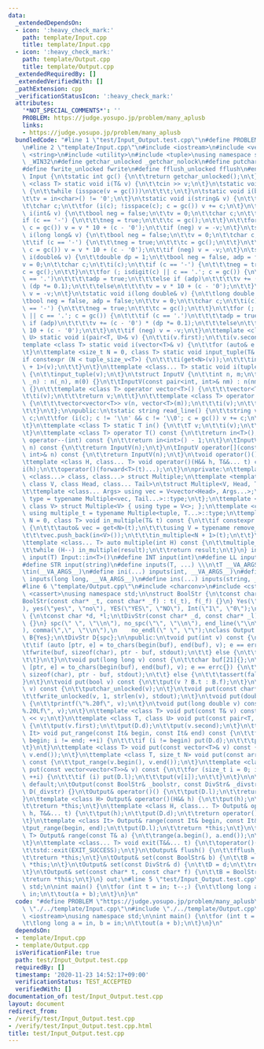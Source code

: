 ```yaml
---
data:
  _extendedDependsOn:
  - icon: ':heavy_check_mark:'
    path: template/Input.cpp
    title: template/Input.cpp
  - icon: ':heavy_check_mark:'
    path: template/Output.cpp
    title: template/Output.cpp
  _extendedRequiredBy: []
  _extendedVerifiedWith: []
  _pathExtension: cpp
  _verificationStatusIcon: ':heavy_check_mark:'
  attributes:
    '*NOT_SPECIAL_COMMENTS*': ''
    PROBLEM: https://judge.yosupo.jp/problem/many_aplusb
    links:
    - https://judge.yosupo.jp/problem/many_aplusb
  bundledCode: "#line 1 \"test/Input_Output.test.cpp\"\n#define PROBLEM \"https://judge.yosupo.jp/problem/many_aplusb\"\
    \n#line 2 \"template/Input.cpp\"\n#include <iostream>\n#include <vector>\n#include\
    \ <string>\n#include <utility>\n#include <tuple>\nusing namespace std;\n\n#ifdef\
    \ _WIN32\n#define getchar_unlocked _getchar_nolock\n#define putchar_unlocked _putchar_nolock\n\
    #define fwrite_unlocked fwrite\n#define fflush_unlocked fflush\n#endif\nclass\
    \ Input {\n\tstatic int gc() {\n\t\treturn getchar_unlocked();\n\t}\n\ttemplate\
    \ <class T> static void i(T& v) {\n\t\tcin >> v;\n\t}\n\tstatic void i(char& v)\
    \ {\n\t\twhile (isspace(v = gc()))\n\t\t\t;\n\t}\n\tstatic void i(bool& v) {\n\
    \t\tv = in<char>() != '0';\n\t}\n\tstatic void i(string& v) {\n\t\tv.clear();\n\
    \t\tchar c;\n\t\tfor (i(c); !isspace(c); c = gc()) v += c;\n\t}\n\tstatic void\
    \ i(int& v) {\n\t\tbool neg = false;\n\t\tv = 0;\n\t\tchar c;\n\t\ti(c);\n\t\t\
    if (c == '-') {\n\t\t\tneg = true;\n\t\t\tc = gc();\n\t\t}\n\t\tfor (; isdigit(c);\
    \ c = gc()) v = v * 10 + (c - '0');\n\t\tif (neg) v = -v;\n\t}\n\tstatic void\
    \ i(long long& v) {\n\t\tbool neg = false;\n\t\tv = 0;\n\t\tchar c;\n\t\ti(c);\n\
    \t\tif (c == '-') {\n\t\t\tneg = true;\n\t\t\tc = gc();\n\t\t}\n\t\tfor (; isdigit(c);\
    \ c = gc()) v = v * 10 + (c - '0');\n\t\tif (neg) v = -v;\n\t}\n\tstatic void\
    \ i(double& v) {\n\t\tdouble dp = 1;\n\t\tbool neg = false, adp = false;\n\t\t\
    v = 0;\n\t\tchar c;\n\t\ti(c);\n\t\tif (c == '-') {\n\t\t\tneg = true;\n\t\t\t\
    c = gc();\n\t\t}\n\t\tfor (; isdigit(c) || c == '.'; c = gc()) {\n\t\t\tif (c\
    \ == '.')\n\t\t\t\tadp = true;\n\t\t\telse if (adp)\n\t\t\t\tv += (c - '0') *\
    \ (dp *= 0.1);\n\t\t\telse\n\t\t\t\tv = v * 10 + (c - '0');\n\t\t}\n\t\tif (neg)\
    \ v = -v;\n\t}\n\tstatic void i(long double& v) {\n\t\tlong double dp = 1;\n\t\
    \tbool neg = false, adp = false;\n\t\tv = 0;\n\t\tchar c;\n\t\ti(c);\n\t\tif (c\
    \ == '-') {\n\t\t\tneg = true;\n\t\t\tc = gc();\n\t\t}\n\t\tfor (; isdigit(c)\
    \ || c == '.'; c = gc()) {\n\t\t\tif (c == '.')\n\t\t\t\tadp = true;\n\t\t\telse\
    \ if (adp)\n\t\t\t\tv += (c - '0') * (dp *= 0.1);\n\t\t\telse\n\t\t\t\tv = v *\
    \ 10 + (c - '0');\n\t\t}\n\t\tif (neg) v = -v;\n\t}\n\ttemplate <class T, class\
    \ U> static void i(pair<T, U>& v) {\n\t\ti(v.first);\n\t\ti(v.second);\n\t}\n\t\
    template <class T> static void i(vector<T>& v) {\n\t\tfor (auto& e : v) i(e);\n\
    \t}\n\ttemplate <size_t N = 0, class T> static void input_tuple(T& v) {\n\t\t\
    if constexpr (N < tuple_size_v<T>) {\n\t\t\ti(get<N>(v));\n\t\t\tinput_tuple<N\
    \ + 1>(v);\n\t\t}\n\t}\n\ttemplate <class... T> static void i(tuple<T...>& v)\
    \ {\n\t\tinput_tuple(v);\n\t}\n\tstruct InputV {\n\t\tint n, m;\n\t\tInputV(int\
    \ _n) : n(_n), m(0) {}\n\t\tInputV(const pair<int, int>& nm) : n(nm.first), m(nm.second)\
    \ {}\n\t\ttemplate <class T> operator vector<T>() {\n\t\t\tvector<T> v(n);\n\t\
    \t\ti(v);\n\t\t\treturn v;\n\t\t}\n\t\ttemplate <class T> operator vector<vector<T>>()\
    \ {\n\t\t\tvector<vector<T>> v(n, vector<T>(m));\n\t\t\ti(v);\n\t\t\treturn v;\n\
    \t\t}\n\t};\n\npublic:\n\tstatic string read_line() {\n\t\tstring v;\n\t\tchar\
    \ c;\n\t\tfor (i(c); c != '\\n' && c != '\\0'; c = gc()) v += c;\n\t\treturn v;\n\
    \t}\n\ttemplate <class T> static T in() {\n\t\tT v;\n\t\ti(v);\n\t\treturn v;\n\
    \t}\n\ttemplate <class T> operator T() const {\n\t\treturn in<T>();\n\t}\n\tint\
    \ operator--(int) const {\n\t\treturn in<int>() - 1;\n\t}\n\tInputV operator[](int\
    \ n) const {\n\t\treturn InputV(n);\n\t}\n\tInputV operator[](const pair<int,\
    \ int>& n) const {\n\t\treturn InputV(n);\n\t}\n\tvoid operator()() const {}\n\
    \ttemplate <class H, class... T> void operator()(H&& h, T&&... t) const {\n\t\t\
    i(h);\n\t\toperator()(forward<T>(t)...);\n\t}\n\nprivate:\n\ttemplate <template\
    \ <class...> class, class...> struct Multiple;\n\ttemplate <template <class...>\
    \ class V, class Head, class... Tail>\n\tstruct Multiple<V, Head, Tail...> {\n\
    \t\ttemplate <class... Args> using vec = V<vector<Head>, Args...>;\n\t\tusing\
    \ type = typename Multiple<vec, Tail...>::type;\n\t};\n\ttemplate <template <class...>\
    \ class V> struct Multiple<V> { using type = V<>; };\n\ttemplate <class... T>\
    \ using multiple_t = typename Multiple<tuple, T...>::type;\n\ttemplate <size_t\
    \ N = 0, class T> void in_multiple(T& t) const {\n\t\tif constexpr (N < tuple_size_v<T>)\
    \ {\n\t\t\tauto& vec = get<N>(t);\n\t\t\tusing V = typename remove_reference_t<decltype(vec)>::value_type;\n\
    \t\t\tvec.push_back(in<V>());\n\t\t\tin_multiple<N + 1>(t);\n\t\t}\n\t}\n\npublic:\n\
    \ttemplate <class... T> auto multiple(int H) const {\n\t\tmultiple_t<T...> result;\n\
    \t\twhile (H--) in_multiple(result);\n\t\treturn result;\n\t}\n} in;\n#define\
    \ input(T) Input::in<T>()\n#define INT input(int)\n#define LL input(long long)\n\
    #define STR input(string)\n#define inputs(T, ...) \\\n\tT __VA_ARGS__;     \\\n\
    \tin(__VA_ARGS__)\n#define ini(...) inputs(int, __VA_ARGS__)\n#define inl(...)\
    \ inputs(long long, __VA_ARGS__)\n#define ins(...) inputs(string, __VA_ARGS__)\n\
    #line 6 \"template/Output.cpp\"\n#include <charconv>\n#include <cstring>\n#include\
    \ <cassert>\nusing namespace std;\n\nstruct BoolStr {\n\tconst char *t, *f;\n\t\
    BoolStr(const char* _t, const char* _f) : t(_t), f(_f) {}\n} Yes(\"Yes\", \"No\"\
    ), yes(\"yes\", \"no\"), YES(\"YES\", \"NO\"), Int(\"1\", \"0\");\nstruct DivStr\
    \ {\n\tconst char *d, *l;\n\tDivStr(const char* _d, const char* _l) : d(_d), l(_l)\
    \ {}\n} spc(\" \", \"\\n\"), no_spc(\"\", \"\\n\"), end_line(\"\\n\", \"\\n\"\
    ), comma(\",\", \"\\n\"),\n    no_endl(\" \", \"\");\nclass Output {\n\tBoolStr\
    \ B{Yes};\n\tDivStr D{spc};\n\npublic:\n\tvoid put(int v) const {\n\t\tchar buf[12]{};\n\
    \t\tif (auto [ptr, e] = to_chars(begin(buf), end(buf), v); e == errc{}) {\n\t\t\
    \tfwrite(buf, sizeof(char), ptr - buf, stdout);\n\t\t} else {\n\t\t\tassert(false);\n\
    \t\t}\n\t}\n\tvoid put(long long v) const {\n\t\tchar buf[21]{};\n\t\tif (auto\
    \ [ptr, e] = to_chars(begin(buf), end(buf), v); e == errc{}) {\n\t\t\tfwrite(buf,\
    \ sizeof(char), ptr - buf, stdout);\n\t\t} else {\n\t\t\tassert(false);\n\t\t\
    }\n\t}\n\tvoid put(bool v) const {\n\t\tput(v ? B.t : B.f);\n\t}\n\tvoid put(char\
    \ v) const {\n\t\tputchar_unlocked(v);\n\t}\n\tvoid put(const char* v) const {\n\
    \t\tfwrite_unlocked(v, 1, strlen(v), stdout);\n\t}\n\tvoid put(double v) const\
    \ {\n\t\tprintf(\"%.20f\", v);\n\t}\n\tvoid put(long double v) const {\n\t\tprintf(\"\
    %.20Lf\", v);\n\t}\n\ttemplate <class T> void put(const T& v) const {\n\t\tcout\
    \ << v;\n\t}\n\ttemplate <class T, class U> void put(const pair<T, U>& v) const\
    \ {\n\t\tput(v.first);\n\t\tput(D.d);\n\t\tput(v.second);\n\t}\n\ttemplate <class\
    \ It> void put_range(const It& begin, const It& end) const {\n\t\tfor (It i =\
    \ begin; i != end; ++i) {\n\t\t\tif (i != begin) put(D.d);\n\t\t\tput(*i);\n\t\
    \t}\n\t}\n\ttemplate <class T> void put(const vector<T>& v) const {\n\t\tput_range(v.begin(),\
    \ v.end());\n\t}\n\ttemplate <class T, size_t N> void put(const array<T, N>& v)\
    \ const {\n\t\tput_range(v.begin(), v.end());\n\t}\n\ttemplate <class T> void\
    \ put(const vector<vector<T>>& v) const {\n\t\tfor (size_t i = 0; i < v.size();\
    \ ++i) {\n\t\t\tif (i) put(D.l);\n\t\t\tput(v[i]);\n\t\t}\n\t}\n\n\tOutput() =\
    \ default;\n\tOutput(const BoolStr& _boolstr, const DivStr& _divstr) : B(_boolstr),\
    \ D(_divstr) {}\n\tOutput& operator()() {\n\t\tput(D.l);\n\t\treturn *this;\n\t\
    }\n\ttemplate <class H> Output& operator()(H&& h) {\n\t\tput(h);\n\t\tput(D.l);\n\
    \t\treturn *this;\n\t}\n\ttemplate <class H, class... T> Output& operator()(H&&\
    \ h, T&&... t) {\n\t\tput(h);\n\t\tput(D.d);\n\t\treturn operator()(forward<T>(t)...);\n\
    \t}\n\ttemplate <class It> Output& range(const It& begin, const It& end) {\n\t\
    \tput_range(begin, end);\n\t\tput(D.l);\n\t\treturn *this;\n\t}\n\ttemplate <class\
    \ T> Output& range(const T& a) {\n\t\trange(a.begin(), a.end());\n\t\treturn *this;\n\
    \t}\n\ttemplate <class... T> void exit(T&&... t) {\n\t\toperator()(forward<T>(t)...);\n\
    \t\tstd::exit(EXIT_SUCCESS);\n\t}\n\tOutput& flush() {\n\t\tfflush_unlocked(stdout);\n\
    \t\treturn *this;\n\t}\n\tOutput& set(const BoolStr& b) {\n\t\tB = b;\n\t\treturn\
    \ *this;\n\t}\n\tOutput& set(const DivStr& d) {\n\t\tD = d;\n\t\treturn *this;\n\
    \t}\n\tOutput& set(const char* t, const char* f) {\n\t\tB = BoolStr(t, f);\n\t\
    \treturn *this;\n\t}\n} out;\n#line 5 \"test/Input_Output.test.cpp\"\nusing namespace\
    \ std;\n\nint main() {\n\tfor (int t = in; t--;) {\n\t\tlong long a = in, b =\
    \ in;\n\t\tout(a + b);\n\t}\n}\n"
  code: "#define PROBLEM \"https://judge.yosupo.jp/problem/many_aplusb\"\n#include\
    \ \"./../template/Input.cpp\"\n#include \"./../template/Output.cpp\"\n#include\
    \ <iostream>\nusing namespace std;\n\nint main() {\n\tfor (int t = in; t--;) {\n\
    \t\tlong long a = in, b = in;\n\t\tout(a + b);\n\t}\n}\n"
  dependsOn:
  - template/Input.cpp
  - template/Output.cpp
  isVerificationFile: true
  path: test/Input_Output.test.cpp
  requiredBy: []
  timestamp: '2020-11-23 14:52:17+09:00'
  verificationStatus: TEST_ACCEPTED
  verifiedWith: []
documentation_of: test/Input_Output.test.cpp
layout: document
redirect_from:
- /verify/test/Input_Output.test.cpp
- /verify/test/Input_Output.test.cpp.html
title: test/Input_Output.test.cpp
---
```

